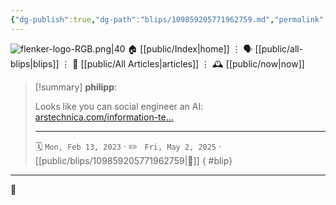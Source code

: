 ```yaml
---
{"dg-publish":true,"dg-path":"blips/109859205771962759.md","permalink":"/blips/109859205771962759/","title":"philipp on mastodon @ 2023-02-13"}
---
```



<div class="transclusion internal-embed is-loaded"><div class="markdown-embed">




![flenker-logo-RGB.png|40](/img/user/attachments/flenker-logo-RGB.png)
🏠 [[public/Index\|home]]  ⋮ 🗣️ [[public/all-blips\|blips]] ⋮  📝 [[public/All Articles\|articles]]  ⋮ 🕰️ [[public/now\|now]]


</div></div>


> [!summary] **philipp**:
>
> Looks like you can social engineer an AI: [arstechnica.com/information-te…](https://arstechnica.com/information-technology/2023/02/ai-powered-bing-chat-spills-its-secrets-via-prompt-injection-attack/)
> - - -
>
> 🗓️ <code>Mon, Feb 13, 2023</code>  · ✏️ <code> Fri, May 2, 2025</code>  · [[public/blips/109859205771962759\|🔗]]
{ #blip}


- - -

 👾

